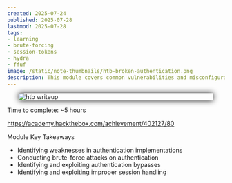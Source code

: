 ```yaml
---
created: 2025-07-24
published: 2025-07-28
lastmod: 2025-07-28
tags:
- learning
- brute-forcing
- session-tokens
- hydra
- ffuf
image: /static/note-thumbnails/htb-broken-authentication.png
description: This module covers common vulnerabilities and misconfigurations regarding authentication that could be leveraged to gain unauthorized access to a web application.
---
```


<img src="/static/completed-thumbnails/htb-broken-authentication.png" alt="htb writeup" style="max-width: 450px; height: auto; display: block; margin: 0 auto; box-shadow: 0px 0px 14px 0px rgba(0,0,0,0.9);">

Time to complete: ~5 hours

https://academy.hackthebox.com/achievement/402127/80

Module Key Takeaways

- Identifying weaknesses in authentication implementations
- Conducting brute-force attacks on authentication
- Identifying and exploiting authentication bypasses
- Identifying and exploiting improper session handling

